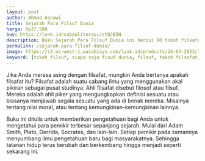 ```yaml
---
layout: post
author: Ahmad Asnawi
title: Sejarah Para Filsuf Dunia
harga: Rp37.500
buy: https://lynk.id/sabdaliterasi/zYQJB5N
description: Buku Sejarah Para Filsuf Dunia ini berisi 90 tokoh filsafat baik kuno maupun modern yang akan memperkaya khasanah pengetahuan Anda.
permalink: /sejarah-para-filsuf-dunia/
image: https://s3.us-west-1.wasabisys.com/lynk.id/products/24-03-2023/1679591819391_1795884
keyword: [tokoh filsuf, siapa saja fisuf dunia, filsuf, tokoh filsafat, pemikiran tokoh filsafat, pemikiran tokoh]
---
```

<p>Jika Anda merasa asing dengan filsafat, mungkin Anda bertanya apakah filsafat itu? Filsafat adalah suatu cabang ilmu yang menggunakan akal pikiran sebagai pusat studinya. Ahli filsafat disebut filosof atau filsuf. Mereka adalah ahli piker yang mengungkapkan definisi sesuatu atau biasanya menjawab segala sesuatu yang ada di benak mereka. Misalnya tentang nilai moral, atau tentang kemungkinan-kemungkinan lainnya.</p><p>Buku ini ditulis untuk memberikan pengetahuan bagi Anda untuk mengetahui para pemikir terbesar sepanjang sejarah. Mulai dari Adam Smith, Plato, Derrida, Socrates, dan lain-lain. Setiap pemikir pada zamannya menyumbang ilmu pengetahuan baru bagi masyarakatnya. Sehingga tatanan hidup terus berubah dan berkembang hingga menjadi seperti sekarang ini.</p>
